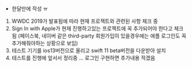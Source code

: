 - 한달만에 작성 ㅠ
1. WWDC 2019가 발표됨에 따라 현재 프로젝트와 관련된 사항 체크 중
2. Sign In with Apple가 현재 진행하고있는 프로젝트에 꼭 추가되어야 한다고 체크됨 (페이스북, 네이버 같은 third-party 회원가입이 있을경우에는
애플 로그인도 꼭 추가해줘야하는 상황으로 보임)
3. 테스트 기기를 ios13버전으로 올리고 swift 11 beta버전을 다운받아 설치
4. 테스트를 진행에 앞서서 정리중 ... 로그인 구현하면 추가내용 적겠음
